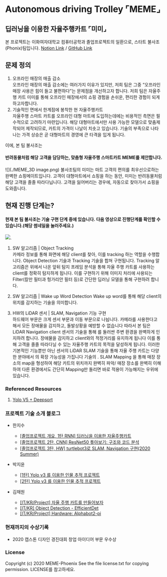 # Autonomous driving Trolley ⌜MEME⌟
## 딥러닝을 이용한 자율주행카트 ⌜미미⌟
본 프로젝트는 이화여자대학교 컴퓨터공학과 졸업프로젝트의 일환으로, 스타트 불사조(Phonix)팀입니다.
[Notion Link](https://bit.ly/3lN3iEF) / 
[GitHub Link](https://github.com/MEME-Phoenix)

## 문제 정의
1. 오프라인 매장의 매출 감소  
 오프라인 매장의 매출 감소에는 여러가지 이유가 있지만, 저희 팀은 그중 “오프라인 매장 사용은 힘이 들고 불편하다”는 문제점을 개선하고자 합니다. 저희 팀은 자율주행 카트 미미를 통해 오프라인 매장에서의 쇼핑 경험을 손쉬운, 편리한 경험이 되게 하고자합니다.
2. 기술적인 면에서 한계점에 봉착한 현 자율주행카트  
자율주행 스마트 카트를 오프라인 대형 마트에 도입하는데에는 비용적인 측면은 필수적으로 고려하기 마련입니다. 해당 대형마트에서만 사용 가능한 모델으로 맞춤제작되어 제작되므로, 카트의 가격이 나날이 치솟고 있습니다. 기술의 부족으로 나타나는 가격 상승은 곧 대형마트의 경영에 큰 타격을 입게 됩니다.
  
이에, 본 팀 불사조는
#### 반려동물처럼  해당 고객을 담당하는, 맞춤형 자율주행 스마트카트 MEME를 제안합니다.  
![](./MEME_3D image.png)
불사조팀의 미미는 마트 고객의 편의를 최우선으로하는 완벽한 쇼핑메이트입니다. 고객이 대형마트에서 쇼핑을 하는 동안, 미미는 반려동물처럼 해당 고객을 졸졸 따라다닙니다. 고객을 잃어버리는 경우에, 자동으로 찾아가서 쇼핑을 도와줍니다.

## 현재 진행 단계는?
#### 현재 본 팀 불사조는 기술 구현 단계 중에 있습니다. 다음 영상으로 진행단계를 확인할 수 있습니다.(해당 썸네일을 눌러주세요.)  

[![](http://img.youtube.com/vi/KcIz_Y_clhU/0.jpg)](http://www.youtube.com/watch?v=KcIz_Y_clhU ""). 

1. SW 알고리즘 | Object Tracking  
카메라 정보를 통해 화면에 해당 client를 찾아, 이를 tracking 하는 역할을 수행합니다. Object Detection 기술과 Tracking 기술을 합쳐 구현됩니다. Tracking 알고리즘은  위에서 나온 앞뒤 탐지 프레임 분석을 통해 자율 주행 카트를 사용하는 client를 정확히 탐지하게 됩니다. 이를 구현하기 위해 이미지 처리에 사용되는 Filter(칼만 필터과 헝가리안 필터 등)로 간단한 딥러닝 모델을 통해 구현하려 합니다.  

2. SW 알고리즘 | Wake up Word Detection
Wake up word를 통해 해당 client의 위치를 감지하는 기술을 의미합니다.

3. HW의 LiDAR 센서 | SLAM, Navigation 기능 구현  
하드웨어 부문은 크게 센서 부문과 이동 부문으로 나뉩니다.
 카메라를 사용한다고 해서 모든 장애물을 감지하고,  돌발상황을 예방할 수 없습니다 따라서 본 팀은 LiDAR Navigation client 센서의 기술을 통해 를 둘러싼 주변 환경을 완벽하게 인지하려 합니다. 장애물을 감지하고 client와의 적정거리를 유지하게 됩니다 이를 통해 고객을 졸졸 따라다닐 수 있는 자율주행 카트의 목적을 달성하게 됩니다.
이러한 기본적인 기능뿐만 아닌 센서의 LiDAR SLAM 기술을 통해 자율 주행 카트는 다양한 분야에서 의 확장 가능성을 가집니다 기술의 . SLAM Mapping 을 통해 매장 장소의 map을 형성하여 해당 카트의 위치까지 완벽히 파악/ 매장 장소를 완벽히 이해하여 다른 환경에서도 간단히 Mapping만 돌리면 바로 적용이 가능해지는 우위에 있습니다.

### Referenced Resources 

1. [Yolo V5 + Deepsort](https://github.com/mikel-brostrom/Yolov5_DeepSort_Pytorch)

### 프로젝트 기술 소개 블로그  
- 한지수
    * [[졸업프로젝트 개요, 1탄 RNN] 딥러닝을 이용한 자율주행카트](https://jisuhan.tistory.com/entry/졸업프로젝트딥러닝을-이용한-자율주행카트)
    * [[졸업프로젝트 2탄, CNN] ResNet50 톺아보기: 구조와 코드 분석](https://jisuhan.tistory.com/entry/CNN-ResNet50-톺아보기-구조와-코드-분석)
    * [[졸업프로젝트 3탄, HW] turtlebot3로 SLAM, Navigation 구현(2020 Summer)](https://jisuhan.tistory.com/entry/turtlebot3로-SLAM-Navigation-구현하기)  

- 박지윤  
    * [[1탄] Yolo v3 를 이용한 인물 추적 프로젝트](https://yumissfortune.tistory.com/4)
    * [[2탄] Yolo v3 를 이용한 인물 추적 프로젝트](https://yumissfortune.tistory.com/5)

- 김채원  
    * [[IT/KR/Project] 자율 주행 카트를 만들어보자](https://blog.naver.com/cwkim0314/222156573981)
    * [[IT/KR] Object Detection - EfficientDet](https://blog.naver.com/cwkim0314/222156584109)
    * [[IT/KR/Project] Hardware: Alphabot2-pi](https://blog.naver.com/cwkim0314/222167401417)
    
### 현재까지의 수상기록
- 2020 캡스톤 디자인 경진대회 창업 아이디어 부문 우수상

### License
Copyright (c) 2020 MEME-Phoenix
See the file license.txt for copying permission. LICENSE를 참고하세요.
